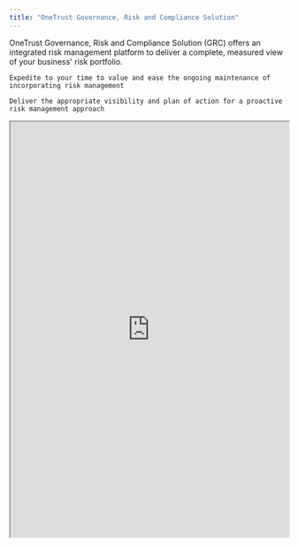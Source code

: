 ```yaml
---
title: "OneTrust Governance, Risk and Compliance Solution"
---
```


OneTrust Governance, Risk and Compliance Solution (GRC) offers an integrated risk management platform to deliver a complete, measured view of your business' risk portfolio.

    Expedite to your time to value and ease the ongoing maintenance of incorporating risk management

    Deliver the appropriate visibility and plan of action for a proactive risk management approach

<iframe height="750" width="100%" src="https://ewelton.github.io/ktest/wiki.html#OneTrust%20Governance,%20Risk%20and%20Compliance%20Solution"></iframe>

